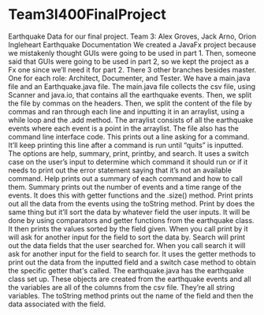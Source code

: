 # Team3I400FinalProject
Earthquake Data for our final project.
Team 3: Alex Groves, Jack Arno, Orion Ingleheart
Earthquake Documentation
We created a JavaFx project because we mistakenly thought GUIs were going to be used in part 1. 
Then, someone said that GUIs were going to be used in part 2, so we kept the project as a Fx one since we’ll need it for part 2. 
There 3 other branches besides master. One for each role: Architect, Documenter, and Tester. 
We have a main.java file and an Earthquake.java file. 
The main.java file collects the csv file, using Scanner and java.io, that contains all the earthquake events. 
Then, we split the file by commas on the headers. 
Then, we split the content of the file by commas and ran through each line and inputting it in an arraylist, using a while loop 
and the .add method. The arraylist consists of all the earthquake events where each event is a point in the arraylist. 
The file also has the command line interface code. This prints out a line asking for a command. 
It’ll keep printing this line after a command is run until “quits” is inputted. 
The options are help, summary, print, printby, and search. 
It uses a switch case on the user’s input to determine which command it should run or if it needs to print out the error statement 
saying that it’s not an available command. Help prints out a summary of each command and how to call them. 
Summary prints out the number of events and a time range of the events. It does this with getter functions and the .size() method.
Print prints out all the data from the events using the toString method.
Print by does the same thing but it’ll sort the data by whatever field the user inputs. 
It will be done by using comparators and getter functions from the earthquake class. It then prints the values sorted by the field given.
When you call print by it will ask for another input for the field to sort the data by. 
Search will print out the data fields that the user searched for. 
When you call search it will ask for another input for the field to search for.
It uses the getter methods to print out the data from the inputted field and a switch case method to obtain the specific getter
that's called. The earthquake.java has the earthquake class set up. 
These objects are created from the earthquake events and all the variables are all of the columns from the csv file. 
They’re all string variables. The toString method prints out the name of the field and then the data associated with the field. 
